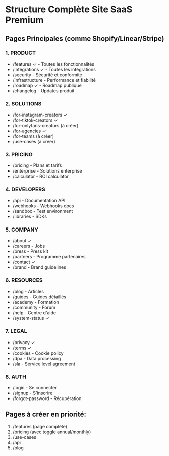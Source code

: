 # Structure Complète Site SaaS Premium

## Pages Principales (comme Shopify/Linear/Stripe)

### 1. PRODUCT
- /features ✓ - Toutes les fonctionnalités
- /integrations ✓ - Toutes les intégrations
- /security - Sécurité et conformité
- /infrastructure - Performance et fiabilité
- /roadmap ✓ - Roadmap publique
- /changelog - Updates produit

### 2. SOLUTIONS  
- /for-instagram-creators ✓
- /for-tiktok-creators ✓
- /for-onlyfans-creators (à créer)
- /for-agencies ✓
- /for-teams (à créer)
- /use-cases (à créer)

### 3. PRICING
- /pricing - Plans et tarifs
- /enterprise - Solutions enterprise
- /calculator - ROI calculator

### 4. DEVELOPERS
- /api - Documentation API
- /webhooks - Webhooks docs
- /sandbox - Test environment
- /libraries - SDKs

### 5. COMPANY
- /about ✓
- /careers - Jobs
- /press - Press kit
- /partners - Programme partenaires
- /contact ✓
- /brand - Brand guidelines

### 6. RESOURCES
- /blog - Articles
- /guides - Guides détaillés
- /academy - Formation
- /community - Forum
- /help - Centre d'aide
- /system-status ✓

### 7. LEGAL
- /privacy ✓
- /terms ✓
- /cookies - Cookie policy
- /dpa - Data processing
- /sla - Service level agreement

### 8. AUTH
- /login - Se connecter
- /signup - S'inscrire
- /forgot-password - Récupération

## Pages à créer en priorité:
1. /features (page complète)
2. /pricing (avec toggle annual/monthly)
3. /use-cases
4. /api
5. /blog